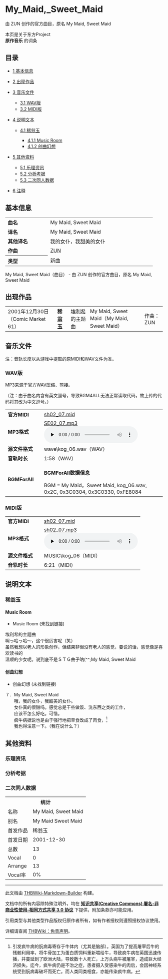 # My_Maid,_Sweet_Maid

<!-- source html: G:\repos\THBWiki-Markdown-Builder\THBWikiMarkdown\Temp\main\3\39\ns0%3AMy_Maid%2C_Sweet_Maid.html -->

由 ZUN 创作的官方曲目，原名 My Maid, Sweet Maid

本页是关于东方Project  
 **原作音乐** 的词条

## 目录

- [1 基本信息](#基本信息)
- [2 出现作品](#出现作品)
- [3 音乐文件](#音乐文件)

  - [3.1 WAV版](#WAV版)
  - [3.2 MIDI版](#MIDI版)



- [4 说明文本](#说明文本)

  - [4.1 稀翁玉](#稀翁玉)

    - [4.1.1 Music Room](#Music_Room)
    - [4.1.2 创曲幻想](#创曲幻想)






- [5 其他资料](#其他资料)

  - [5.1 乐理资讯](#乐理资讯)
  - [5.2 分析考据](#分析考据)
  - [5.3 二次同人数据](#二次同人数据)



- [6 注释](#注释)





## 基本信息

<table><tbody><tr><td style="width:120px"><b>曲名</b></td><td style="width:320px">My Maid, Sweet Maid</td></tr><tr><td><b>译名</b></td><td>My Maid, Sweet Maid</td></tr><tr><td><b>其他译名</b></td><td>我的女仆，我甜美的女仆</td></tr><tr><td><b>作曲</b></td><td><a href="./ZUN.md" title="ZUN">ZUN</a></td></tr><tr><th style="text-align: left;"><b>类型</b></th><td>新曲</td></tr></tbody></table>

My Maid, Sweet Maid（曲目） - 由 ZUN 创作的官方曲目，原名 My Maid, Sweet Maid

## 出现作品

<table>
<tbody><tr><td>2001年12月30日（Comic Market 61）</td><td><b><a href="./稀翁玉.md" title="稀翁玉">稀翁玉</a></b></td><td><a href="./埃利希.md" title="埃利希">埃利希</a>的主题曲</td><td style="padding-left:5px;">My Maid, Sweet Maid（My Maid, Sweet Maid）</td><td style="padding-left:10px;">作曲：ZUN</td></tr>
</tbody></table>



## 音乐文件
  
注：音轨长度以从游戏中提取的原MIDI和WAV文件为准。
  


### WAV版
  
MP3来源于官方WAV压缩、剪接。
  
  
（注：由于曲名内含有英文逗号，导致BGM4ALL无法正常读取代码，故上传的代码将其改为中文逗号。）
  


<table><tbody><tr class="mw-empty-elt"></tr><tr><td width="100"><b>官方MIDI</b></td><td><a href="./文件-sh02_07.mid.md" title="文件:sh02 07.mid">sh02_07.mid</a></td></tr><tr><td><b>MP3格式</b></td><td><a href="./文件-SE02_07.mp3.md" title="文件:SE02 07.mp3">SE02_07.mp3</a><br><audio src="https://upload.thwiki.cc/7/77/SE02_07.mp3" loop="" controls="" preload="none"></audio></td></tr><tr><td><b>源文件格式</b></td><td>wave\kog_06.wav（WAV）</td></tr><tr><td><b>音轨时长</b></td><td>1:58（WAV）</td></tr><tr><td><b>BGMForAll</b></td><td><div class="mw-collapsible mw-collapsed">
<p><b>BGMForAll数据信息</b>
</p>
<div class="mw-collapsible-content">BGM = My Maid，Sweet Maid, kog_06.wav, 0x2C, 0x3C0304, 0x3C0330, 0xFE8084</div>
</div>
</td></tr></tbody></table>



### MIDI版

<table><tbody><tr class="mw-empty-elt"></tr><tr><td width="100"><b>官方MIDI</b></td><td><a href="./文件-sh02_07.mid.md" title="文件:sh02 07.mid">sh02_07.mid</a></td></tr><tr><td><b>MP3格式</b></td><td><a href="./文件-sh02_07.mp3.md" title="文件:sh02 07.mp3">sh02_07.mp3</a><br><audio src="https://upload.thwiki.cc/5/57/sh02_07.mp3" loop="" controls="" preload="none"></audio></td></tr><tr><td><b>源文件格式</b></td><td>MUSIC\kog_06（MIDI）</td></tr><tr><td><b>音轨时长</b></td><td>6:21（MIDI）</td></tr></tbody></table>



## 说明文本

### 稀翁玉

#### Music Room
- Music Room (未找到链接)

埃利希的主题曲  
啊っ哈っ哈～，这个很厉害呢（笑）  
虽然我想以老人的形象创作，但结果非但没有老人的感觉，要说的话，感觉像是喜欢读书的  
温顺的少女呢。说到底不是ＳＴＧ曲子呐(^^;My Maid, Sweet Maid

#### 创曲幻想
- 创曲幻想 (未找到链接)

７．My Maid, Sweet Maid  
　　哦，我的女仆，我甜美的女仆。  
　　女仆真的很甜吗。感觉总是干些做饭、洗东西之类的工作，  
　　应该不怎么好吃。可惜。  
　　疯牛病据说也是由于强行地把草食改成了肉食，[^cite_note-1]  
　　我也得注意一下。（我在说什么？）

## 其他资料

### 乐理资讯

### 分析考据

### 二次同人数据

<table><tbody><tr><th colspan="2">统计</th></tr>
<tr><td>名称</td><td>My Maid, Sweet Maid</td></tr>
<tr><td>别名</td><td>My Maid Sweet Maid</td></tr>
<tr><td>首发作品</td><td>稀翁玉</td></tr>
<tr><td>首发日期</td><td>2001-12-30</td></tr>
<tr><td>总数</td><td>13</td></tr>
<tr><td>Vocal</td><td>0</td></tr>
<tr><td>Arrange</td><td>13</td></tr>
<tr><td>Vocal率</td><td>0%</td></tr>
</tbody></table>





[^cite_note-1]: 引发疯牛病的朊病毒寄存于牛体内（尤其是脑部）。英国为了提高屠宰后牛的残骸利用率，将牛骨加工为蛋白质饲料重新喂给牛，导致疯牛病在英国迅速传播，并蔓延到了欧洲大陆，导致数十人死亡，上万头病牛被屠宰，造成巨大经济损失。迄今，疯牛病仍是不治之症，患者摄入受感染牛的肉后，会因神经系统受到朊病毒破坏而死亡。而人类同类相食，亦能传染疯牛病。






---

此文档由 [THBWiki-Markdown-Builder](https://github.com/Delsin-Yu/THBWiki-Markdown-Builder) 构建。

文档中的所有内容除特殊注明外，均在 [**知识共享(Creative Commons) 署名-非商业性使用-相同方式共享 3.0 协议**](https://creativecommons.org/licenses/by-sa/3.0/deed.zh-hans) 下提供，附加条款亦可能应用。

引用类型与其他类型作品版权归原作者所有，如有作者授权则遵照授权协议使用。

详细请查阅 [THBWiki：免责声明](https://thbwiki.cc/THBWiki:%E5%85%8D%E8%B4%A3%E5%A3%B0%E6%98%8E)。

